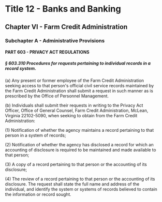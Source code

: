 
# Title 12 - Banks and Banking
## Chapter VI - Farm Credit Administration
### Subchapter A - Administrative Provisions
#### PART 603 - PRIVACY ACT REGULATIONS
##### § 603.310 Procedures for requests pertaining to individual records in a record system.

(a) Any present or former employee of the Farm Credit Administration seeking access to that person's official civil service records maintained by the Farm Credit Administration shall submit a request in such manner as is prescribed by the Office of Personnel Management.

(b) Individuals shall submit their requests in writing to the Privacy Act Officer, Office of General Counsel, Farm Credit Administration, McLean, Virginia 22102-5090, when seeking to obtain from the Farm Credit Administration:

(1) Notification of whether the agency maintains a record pertaining to that person in a system of records;

(2) Notification of whether the agency has disclosed a record for which an accounting of disclosure is required to be maintained and made available to that person;

(3) A copy of a record pertaining to that person or the accounting of its disclosure;

(4) The review of a record pertaining to that person or the accounting of its disclosure. The request shall state the full name and address of the individual, and identify the system or systems of records believed to contain the information or record sought.
